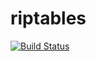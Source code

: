 riptables
===

[![Build Status](https://drone.0u0.me/api/badges/fewensa/riptables/status.svg)](https://drone.0u0.me/fewensa/riptables)


